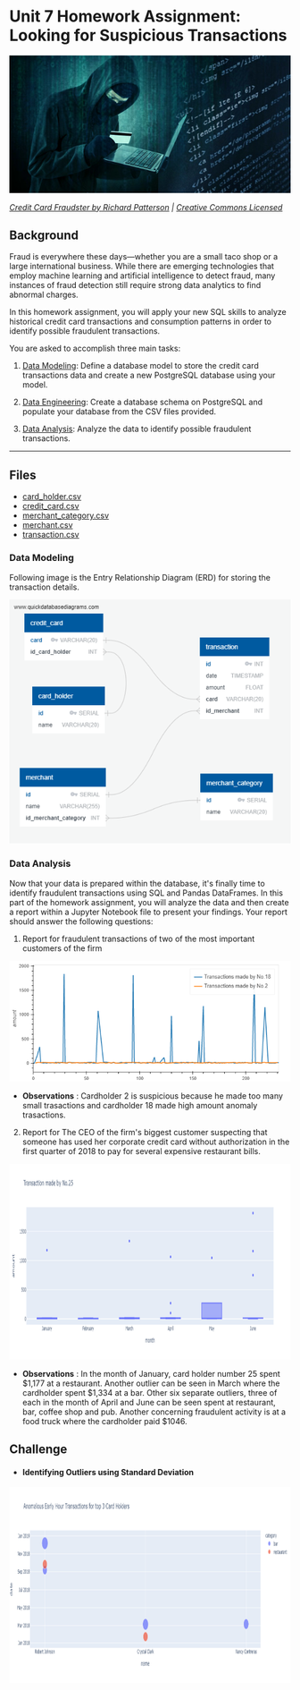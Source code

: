 # Unit 7 Homework Assignment: Looking for Suspicious Transactions

![Credit card fraudster](Images/credit_card_fraudster.jpg)

*[Credit Card Fraudster by Richard Patterson](https://www.flickr.com/photos/136770128@N07/42252105582/) | [Creative Commons Licensed](https://creativecommons.org/licenses/by/2.0/)*

## Background

Fraud is everywhere these days—whether you are a small taco shop or a large international business. While there are emerging technologies that employ machine learning and artificial intelligence to detect fraud, many instances of fraud detection still require strong data analytics to find abnormal charges.

In this homework assignment, you will apply your new SQL skills to analyze historical credit card transactions and consumption patterns in order to identify possible fraudulent transactions.

You are asked to accomplish three main tasks:

1. [Data Modeling](#Data-Modeling):
Define a database model to store the credit card transactions data and create a new PostgreSQL database using your model.

2. [Data Engineering](#Data-Engineering): Create a database schema on PostgreSQL and populate your database from the CSV files provided.

3. [Data Analysis](#Data-Analysis): Analyze the data to identify possible fraudulent transactions.

---

## Files

* [card_holder.csv](Data/card_holder.csv)
* [credit_card.csv](Data/credit_card.csv)
* [merchant_category.csv](Data/merchant_category.csv)
* [merchant.csv](Data/merchant.csv)
* [transaction.csv](Data/transaction.csv)

### Data Modeling

Following image is the Entry Relationship Diagram (ERD) for storing the transaction details.

![Entry Relationship Diagram (ERD)](Images/ERD.png)

### Data Analysis

Now that your data is prepared within the database, it's finally time to identify fraudulent transactions using SQL and Pandas DataFrames. In this part of the homework assignment, you will analyze the data and then create a report within a Jupyter Notebook file to present your findings. Your report should answer the following questions:

1. Report for fraudulent transactions of two of the most important customers of the firm

<img src="Images/1.png" width="800">

* __Observations__ : Cardholder 2 is suspicious because he made too many small trasactions and cardholder 18 made high amount anomaly trasactions.

2.  Report for The CEO of the firm's biggest customer suspecting that someone has used her corporate credit card without authorization in the first quarter of 2018 to pay for several expensive restaurant bills.

<img src="Images/2.png" height='350'>

* __Observations__ : In the month of January, card holder number 25 spent $1,177 at a restaurant.
    Another outlier can be seen in March where the cardholder spent $1,334 at a bar.
    Other six separate outliers, three of each in the month of April and June can be seen spent at restaurant, bar, coffee shop and pub.
    Another concerning fraudulent activity is at a food truck where the cardholder paid $1046.

## Challenge

* #### Identifying Outliers using Standard Deviation

<img src="Images/3.png" height='350'>



